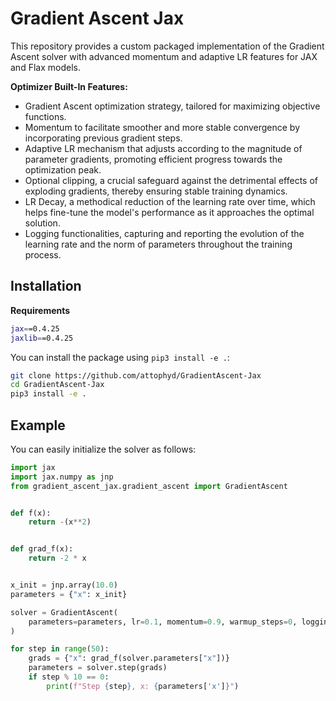 # Gradient Ascent Jax

This repository provides a custom packaged implementation of the Gradient Ascent solver with advanced momentum and adaptive LR features for JAX and Flax models.

**Optimizer Built-In Features:**

- Gradient Ascent optimization strategy, tailored for maximizing objective functions.
- Momentum to facilitate smoother and more stable convergence by incorporating previous gradient steps.
- Adaptive LR mechanism that adjusts according to the magnitude of parameter gradients, promoting efficient progress towards the optimization peak.
- Optional clipping, a crucial safeguard against the detrimental effects of exploding gradients, thereby ensuring stable training dynamics.
- LR Decay, a methodical reduction of the learning rate over time, which helps fine-tune the model's performance as it approaches the optimal solution.
- Logging functionalities, capturing and reporting the evolution of the learning rate and the norm of parameters throughout the training process.

## **Installation**

**Requirements**

```bash
jax==0.4.25
jaxlib==0.4.25
```

You can install the package using `pip3 install -e .`:

```bash
git clone https://github.com/attophyd/GradientAscent-Jax
cd GradientAscent-Jax
pip3 install -e .
```

## **Example**

You can easily initialize the solver as follows:

```python
import jax
import jax.numpy as jnp
from gradient_ascent_jax.gradient_ascent import GradientAscent


def f(x):
    return -(x**2)


def grad_f(x):
    return -2 * x


x_init = jnp.array(10.0)
parameters = {"x": x_init}

solver = GradientAscent(
    parameters=parameters, lr=0.1, momentum=0.9, warmup_steps=0, logging_interval=1
)

for step in range(50):
    grads = {"x": grad_f(solver.parameters["x"])}
    parameters = solver.step(grads)
    if step % 10 == 0:
        print(f"Step {step}, x: {parameters['x']}")
```